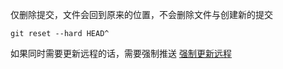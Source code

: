 仅删除提交，文件会回到原来的位置，不会删除文件与创建新的提交

```
git reset --hard HEAD^
```

如果同时需要更新远程的话，需要强制推送
[强制更新远程](强制更新远程.md)